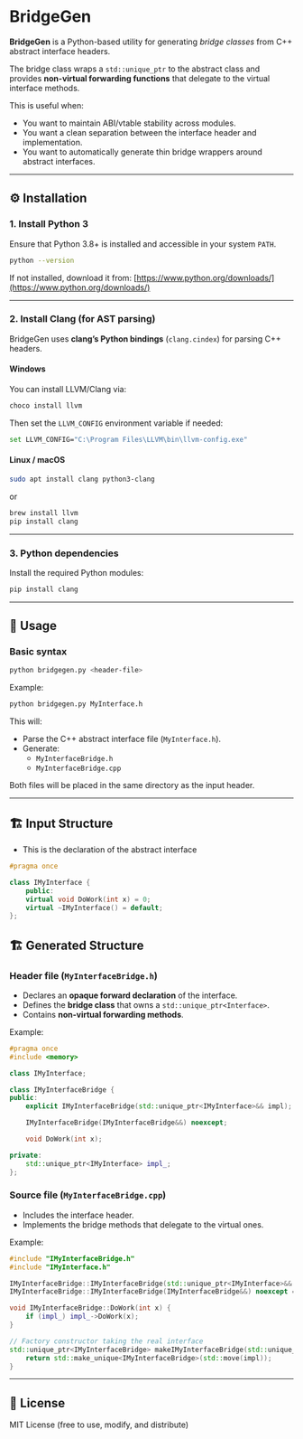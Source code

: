 # BridgeGen

**BridgeGen** is a Python-based utility for generating *bridge classes* from C++ abstract interface headers.

The bridge class wraps a `std::unique_ptr` to the abstract class and provides **non-virtual forwarding functions** that delegate to the virtual interface methods.

This is useful when:
- You want to maintain ABI/vtable stability across modules.
- You want a clean separation between the interface header and implementation.
- You want to automatically generate thin bridge wrappers around abstract interfaces.

---

## ⚙️ Installation

### 1. Install Python 3
Ensure that Python 3.8+ is installed and accessible in your system `PATH`.

```bash
python --version
```

If not installed, download it from:
[https://www.python.org/downloads/](https://www.python.org/downloads/)

---

### 2. Install Clang (for AST parsing)
BridgeGen uses **clang’s Python bindings** (`clang.cindex`) for parsing C++ headers.

#### Windows
You can install LLVM/Clang via:
```bash
choco install llvm
```

Then set the `LLVM_CONFIG` environment variable if needed:
```bash
set LLVM_CONFIG="C:\Program Files\LLVM\bin\llvm-config.exe"
```

#### Linux / macOS
```bash
sudo apt install clang python3-clang
```

or

```bash
brew install llvm
pip install clang
```

---

### 3. Python dependencies
Install the required Python modules:
```bash
pip install clang
```

---

## 🧩 Usage

### Basic syntax
```bash
python bridgegen.py <header-file>
```

Example:
```bash
python bridgegen.py MyInterface.h
```

This will:
- Parse the C++ abstract interface file (`MyInterface.h`).
- Generate:
  - `MyInterfaceBridge.h`
  - `MyInterfaceBridge.cpp`

Both files will be placed in the same directory as the input header.

---

## 🏗️ Input Structure

- This is the declaration of the abstract interface

```cpp
#pragma once

class IMyInterface {
    public:
    virtual void DoWork(int x) = 0;
    virtual ~IMyInterface() = default;
};
```

## 🏗️ Generated Structure

### Header file (`MyInterfaceBridge.h`)
- Declares an **opaque forward declaration** of the interface.
- Defines the **bridge class** that owns a `std::unique_ptr<Interface>`.
- Contains **non-virtual forwarding methods**.

Example:

```cpp
#pragma once
#include <memory>

class IMyInterface;

class IMyInterfaceBridge {
public:
    explicit IMyInterfaceBridge(std::unique_ptr<IMyInterface>&& impl);

    IMyInterfaceBridge(IMyInterfaceBridge&&) noexcept;

    void DoWork(int x);

private:
    std::unique_ptr<IMyInterface> impl_;
};
```

### Source file (`MyInterfaceBridge.cpp`)
- Includes the interface header.
- Implements the bridge methods that delegate to the virtual ones.

Example:
```cpp
#include "IMyInterfaceBridge.h"
#include "IMyInterface.h"

IMyInterfaceBridge::IMyInterfaceBridge(std::unique_ptr<IMyInterface>&& impl) : impl_(std::move(impl)) { }
IMyInterfaceBridge::IMyInterfaceBridge(IMyInterfaceBridge&&) noexcept = default;

void IMyInterfaceBridge::DoWork(int x) {
    if (impl_) impl_->DoWork(x);
}

// Factory constructor taking the real interface
std::unique_ptr<IMyInterfaceBridge> makeIMyInterfaceBridge(std::unique_ptr<IMyInterface>&& impl) {
    return std::make_unique<IMyInterfaceBridge>(std::move(impl));
}
```

---

## 📄 License
MIT License (free to use, modify, and distribute)
